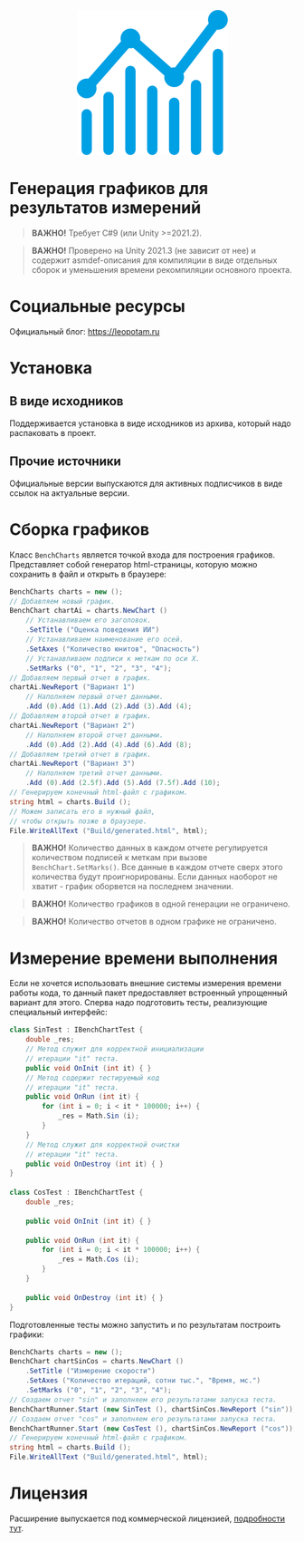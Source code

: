<p align="center">
    <img src="./logo.png" alt="Logo">
</p>

# Генерация графиков для результатов измерений

> **ВАЖНО!** Требует C#9 (или Unity >=2021.2).

> **ВАЖНО!** Проверено на Unity 2021.3 (не зависит от нее) и содержит asmdef-описания для компиляции в виде отдельных сборок и уменьшения времени рекомпиляции основного проекта.


# Социальные ресурсы
Официальный блог: https://leopotam.ru


# Установка


## В виде исходников
Поддерживается установка в виде исходников из архива, который надо распаковать в проект.


## Прочие источники
Официальные версии выпускаются для активных подписчиков в виде ссылок на актуальные версии.


# Сборка графиков

Класс `BenchCharts` является точкой входа для построения графиков. Представляет собой генератор html-страницы, которую можно сохранить в файл и открыть в браузере:
```c#
BenchCharts charts = new ();
// Добавляем новый график.
BenchChart chartAi = charts.NewChart ()
    // Устанавливаем его заголовок.
    .SetTitle ("Оценка поведения ИИ")
    // Устанавливаем наименование его осей.
    .SetAxes ("Количество юнитов", "Опасность")
    // Устанавливаем подписи к меткам по оси X.
    .SetMarks ("0", "1", "2", "3", "4");
// Добавляем первый отчет в график.
chartAi.NewReport ("Вариант 1")
    // Наполняем первый отчет данными.
    .Add (0).Add (1).Add (2).Add (3).Add (4);
// Добавляем второй отчет в график.
chartAi.NewReport ("Вариант 2")
    // Наполняем второй отчет данными.
    .Add (0).Add (2).Add (4).Add (6).Add (8);
// Добавляем третий отчет в график.
chartAi.NewReport ("Вариант 3")
    // Наполняем третий отчет данными.
    .Add (0).Add (2.5f).Add (5).Add (7.5f).Add (10);
// Генерируем конечный html-файл с графиком.
string html = charts.Build ();
// Можем записать его в нужный файл,
// чтобы открыть позже в браузере.
File.WriteAllText ("Build/generated.html", html);
```
> **ВАЖНО!** Количество данных в каждом отчете регулируется количеством подписей к меткам при вызове `BenchChart.SetMarks()`. Все данные в каждом отчете сверх этого количества будут проигнорированы. Если данных наоборот не хватит - график оборвется на последнем значении.

> **ВАЖНО!** Количество графиков в одной генерации не ограничено.

> **ВАЖНО!** Количество отчетов в одном графике не ограничено.


# Измерение времени выполнения
Если не хочется использовать внешние системы измерения времени работы кода, то данный пакет предоставляет встроенный упрощенный вариант для этого. Сперва надо подготовить тесты, реализующие специальный интерфейс:
```c#
class SinTest : IBenchChartTest {
    double _res;
    // Метод служит для корректной инициализации
    // итерации "it" теста.
    public void OnInit (int it) { }    
    // Метод содержит тестируемый код
    // итерации "it" теста.
    public void OnRun (int it) {
        for (int i = 0; i < it * 100000; i++) {
            _res = Math.Sin (i);
        }
    }
    // Метод служит для корректной очистки
    // итерации "it" теста.
    public void OnDestroy (int it) { }
}

class CosTest : IBenchChartTest {
    double _res;

    public void OnInit (int it) { }

    public void OnRun (int it) {
        for (int i = 0; i < it * 100000; i++) {
            _res = Math.Cos (i);
        }
    }

    public void OnDestroy (int it) { }
}
```
Подготовленные тесты можно запустить и по результатам построить графики:
```c#
BenchCharts charts = new ();
BenchChart chartSinCos = charts.NewChart ()
    .SetTitle ("Измерение скорости")
    .SetAxes ("Количество итераций, сотни тыс.", "Время, мс.")
    .SetMarks ("0", "1", "2", "3", "4");
// Создаем отчет "sin" и заполняем его результатами запуска теста.
BenchChartRunner.Start (new SinTest (), chartSinCos.NewReport ("sin"));
// Создаем отчет "cos" и заполняем его результатами запуска теста.
BenchChartRunner.Start (new CosTest (), chartSinCos.NewReport ("cos"));
// Генерируем конечный html-файл с графиком.
string html = charts.Build ();
File.WriteAllText ("Build/generated.html", html);
```

# Лицензия
Расширение выпускается под коммерческой лицензией, [подробности тут](./LICENSE.md).
